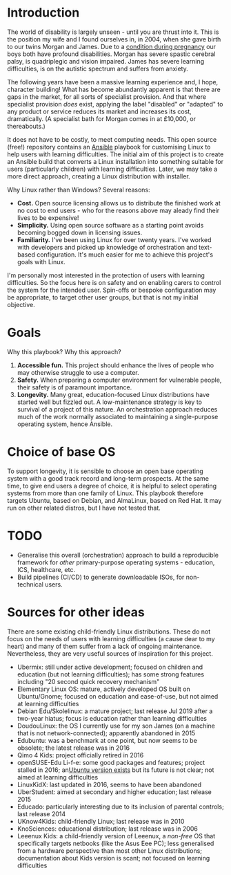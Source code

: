 # Introduction

The world of disability is largely unseen - until you are thrust into it. This
is the position my wife and I found ourselves in, in 2004, when she gave birth
to our twins Morgan and James. Due to a [condition during
pregnancy](https://en.wikipedia.org/wiki/Twin-to-twin_transfusion_syndrome) our
boys both have profound disabilities. Morgan has severe spastic cerebral palsy,
is quadriplegic and vision impaired. James has severe learning difficulties, is
on the autistic spectrum and suffers from anxiety.

The following years have been a massive learning experience and, I hope,
character building! What has become abundantly apparent is that there are gaps
in the market, for all sorts of specialist provision. And that where specialist
provision *does* exist, applying the label "disabled" or "adapted" to any
product or service reduces its market and increases its cost, dramatically. (A
specialist bath for Morgan comes in at £10,000, or thereabouts.)

It does not have to be costly, to meet computing needs. This open source (free!)
repository contains an [Ansible](https://www.ansible.com/) playbook for
customising Linux to help users with learning difficulties. The initial aim of
this project is to create an Ansible build that converts a Linux installation
into something suitable for users (particularly children) with learning
difficulties. Later, we may take a more direct approach, creating a Linux
distribution with installer.

Why Linux rather than Windows? Several reasons:

* **Cost.** Open source licensing allows us to distribute the finished work at
  no cost to end users - who for the reasons above may aleady find their lives
  to be expensive!
* **Simplicity.** Using open source software as a starting point avoids becoming
  bogged down in licensing issues.
* **Familiarity.** I've been using Linux for over twenty years. I've worked with
  developers and picked up knowledge of orchestration and text-based
  configuration. It's much easier for me to achieve this project's goals with
  Linux.

I'm personally most interested in the protection of users with learning
difficulties. So the focus here is on safety and on enabling carers to control
the system for the intended user. Spin-offs or bespoke configuration may be
appropriate, to target other user groups, but that is not my initial objective.

# Goals

Why this playbook? Why this approach?

1. **Accessible fun.** This project should enhance the lives of people who may
   otherwise struggle to use a computer.
2. **Safety.** When preparing a computer environment for vulnerable people,
   their safety is of paramount importance.
3. **Longevity.** Many great, education-focused Linux distributions have started
   well but fizzled out. A low-maintenance strategy is key to survival of a
   project of this nature. An orchestration approach reduces much of the work
   normally associated to maintaining a single-purpose operating system, hence
   Ansible.

# Choice of base OS

To support longevity, it is sensible to choose an open base operating system
with a good track record and long-term prospects. At the same time, to give
end users a degree of choice, it is helpful to select operating systems from
more than one family of Linux. This playbook therefore targets Ubuntu, based on
Debian, and AlmaLinux, based on Red Hat. It may run on other related distros,
but I have not tested that.

# TODO

* Generalise this overall (orchestration) approach to build a reproducible
  framework for *other* primary-purpose operating systems - education, ICS,
  healthcare, etc.
* Build pipelines (CI/CD) to generate downloadable ISOs, for non-technical
  users.

# Sources for other ideas

There are some existing child-friendly Linux distributions. These do not focus
on the needs of users with learning difficulties (a cause dear to my heart) and
many of them suffer from a lack of ongoing maintenance. Nevertheless, they are
very useful sources of inspiration for this project.

* Ubermix: still under active development; focused on children and education
  (but not learning difficulties); has some strong features including "20 second quick
  recovery mechanism"
* Elementary Linux OS: mature, actively developed OS built on Ubuntu/Gnome;
  focused on education and ease-of-use, but not aimed at learning difficulties
* Debian Edu/Skolelinux: a mature project; last release Jul 2019 after a
  two-year hiatus; focus is education rather than learning difficulties
* DoudouLinux: the OS I currently use for my son James (on a machine that is not
  network-connected); apparently abandoned in 2015
* Edubuntu: was a benchmark at one point, but now seems to be obsolete; the
  latest release was in 2016
* Qimo 4 Kids: project officially retired in 2016
* openSUSE-Edu Li-f-e: some good packages and features; project stalled in 2016;
  an[Ubuntu version
  exists](https://sourceforge.net/projects/cyberorg-home/files/Li-f-e/) but its
  future is not clear; not aimed at learning difficulties
* LinuxKidX: last updated in 2016, seems to have been abandoned
* UberStudent: aimed at secondary and higher education; last release 2015
* Educado: particularly interesting due to its inclusion of parental controls;
  last release 2014
* UKnow4Kids: child-friendly Linux; last release was in 2010
* KnoSciences: educational distribution; last release was in 2006
* Leeenux Kids: a child-friendly version of Leeenux, a *non-free* OS that
  specifically targets netbooks (like the Asus Eee PC); less generalised from a
  hardware perspective than most other Linux distributions; documentation about
  Kids version is scant; not focused on learning difficulties